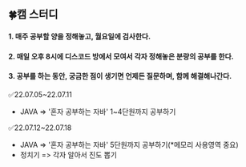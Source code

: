 ## 🍀캠 스터디

#### 1. 매주 공부할 양을 정해놓고, 월요일에 검사한다.

#### 2. 매일 오후 8시에 디스코드 방에서 모여서 각자 정해놓은 분량의 공부를 한다.

#### 3. 공부를 하는 동안, 궁금한 점이 생기면 언제든 질문하며, 함께 해결해나간다.



✅22.07.05~22.07.11

* JAVA =>  '혼자 공부하는 자바'  1~4단원까지 공부하기

✅22.07.12~22.07.18

+ JAVA =>  '혼자 공부하는 자바'  5단원까지 공부하기(*메모리 사용영역 중요)
+ 정치기 => 각자 알아서 진도 뽑기
